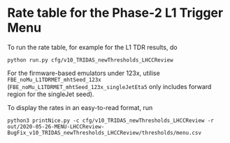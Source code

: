 # Rate table for the Phase-2 L1 Trigger Menu 
To run the rate table, for example for the L1 TDR results, do
```
python run.py cfg/v10_TRIDAS_newThresholds_LHCCReview
```

For the firmware-based emulators under 123x, utilise `FBE_noMu_L1TDRMET_mhtSeed_123x` (`FBE_noMu_L1TDRMET_mhtSeed_123x_singleJetEta5` only includes forward region for the singleJet seed).
  
To display the rates in an easy-to-read format, run
```
python3 printNice.py -c cfg/v10_TRIDAS_newThresholds_LHCCReview -r out/2020-05-26-MENU-LHCCReview-BugFix_v10_TRIDAS_newThresholds_LHCCReview/thresholds/menu.csv
```

